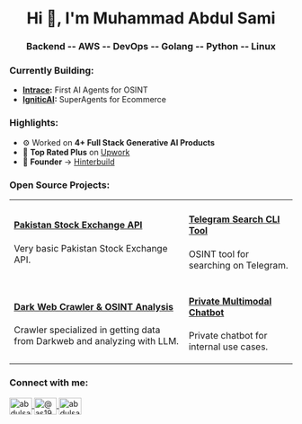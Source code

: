 <h1 align="center">Hi 👋, I'm Muhammad Abdul Sami</h1>
<h3 align="center">Backend -- AWS -- DevOps -- Golang -- Python -- Linux</h3>

<h3 align="left">Currently Building:</h3>
<ul>
  <li><strong><a href="https://www.intrace.ai" target="_blank">Intrace</a>:</strong> First AI Agents for OSINT</li>
  <li><strong><a href="https://www.igniticai.com/" target="_blank">IgniticAI</a>:</strong> SuperAgents for Ecommerce</li>
</ul>

<h3 align="left">Highlights:</h3>
<ul>
  <li>⚙️ Worked on <strong>4+ Full Stack Generative AI Products</strong></li>
  <li>🌟 <strong>Top Rated Plus</strong> on <a href="https://www.upwork.com/freelancers/muhammadabduls" target="_blank">Upwork</a></li>
  <li>🌟 <strong>Founder</strong> -> <a href="https://github.com/HinterBuild" target="_blank">Hinterbuild</a></li>
</ul>

<h3 align="left">Open Source Projects:</h3>

<table>
  <tr>
    <td>
      <h4><a href="https://github.com/AbdulSami455/PSX-Data-Api" target="_blank"> Pakistan Stock Exchange API</a></h4>
      <p>Very basic Pakistan Stock Exchange API.</p>
    </td>
    <td>
      <h4><a href="https://github.com/AbdulSami455/Telegram-Search-osint-cli-tool" target="_blank"> Telegram Search CLI Tool</a></h4>
      <p>OSINT tool for searching on Telegram.</p>
    </td>
  </tr>
  <tr>
    <td>
      <h4><a href="https://github.com/AbdulSami455/Darkweb-Crawler-Deepseek-Osint-Analysis" target="_blank">Dark Web Crawler & OSINT Analysis</a></h4>
      <p>Crawler specialized in getting data from Darkweb and analyzing with LLM.</p>
    </td>
    <td>
      <h4><a href="https://github.com/AbdulSami455/Knowledge-base-chatbot-langchain-ollama" target="_blank">Private Multimodal Chatbot</a></h4>
      <p>Private chatbot for internal use cases.</p>
    </td>
  </tr>
</table>


<h3 align="left">Connect with me:</h3>
<p align="left">
  <a href="https://twitter.com/abdulsami1211" target="blank">
    <img align="center" src="https://raw.githubusercontent.com/rahuldkjain/github-profile-readme-generator/master/src/images/icons/Social/twitter.svg" alt="abdulsami1211" height="30" width="40" />
  </a>
  <a href="https://medium.com/@as1987137" target="blank">
    <img align="center" src="https://raw.githubusercontent.com/rahuldkjain/github-profile-readme-generator/master/src/images/icons/Social/medium.svg" alt="@as1987137" height="30" width="40" />
  </a>
  <a href="https://leetcode.com/abdulsami455/" target="blank">
    <img align="center" src="https://raw.githubusercontent.com/rahuldkjain/github-profile-readme-generator/master/src/images/icons/Social/leet-code.svg" alt="abdulsami455" height="30" width="40" />
  </a>
</p>
